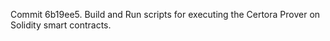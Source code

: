 Commit 6b19ee5.                    Build and Run scripts for executing the Certora Prover on Solidity smart contracts.
